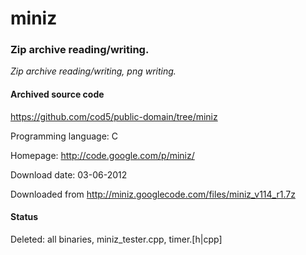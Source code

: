 # miniz #

### Zip archive reading/writing. ###

*Zip archive reading/writing, png writing.*

#### Archived source code ####
https://github.com/cod5/public-domain/tree/miniz

Programming language: C

Homepage: http://code.google.com/p/miniz/

Download date: 03-06-2012

Downloaded from http://miniz.googlecode.com/files/miniz_v114_r1.7z

#### Status ####
Deleted: all binaries, miniz_tester.cpp, timer.[h|cpp]


